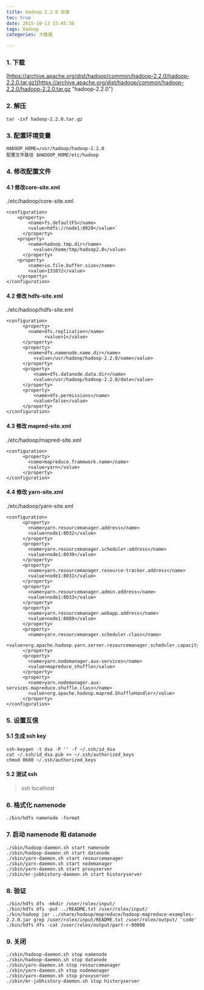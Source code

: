 ```yaml
---
title: Hadoop 2.2.0 安装
toc: true
date: 2015-10-13 15:45:30
tags: Hadoop
categories: 大数据

---
```


### 1. 下载

[https://archive.apache.org/dist/hadoop/common/hadoop-2.2.0/hadoop-2.2.0.tar.gz](https://archive.apache.org/dist/hadoop/common/hadoop-2.2.0/hadoop-2.2.0.tar.gz "hadoop-2.2.0")

### 2. 解压
```
tar -zxf hadoop-2.2.0.tar.gz
```
### 3. 配置环境变量
```
HADOOP_HOME=/usr/hadoop/hadoop-2.2.0  
配置文件路径 $HADOOP_HOME/etc/hadoop
```
### 4. 修改配置文件
#### 4.1 修改core-site.xml

./etc/hadoop/core-site.xml
```
<configuration>
	<property>
		<name>fs.defaultFS</name>
		<value>hdfs://node1:8020</value>`  
      </property>
  	<property>
      	<name>hadoop.tmp.dir</name>
          <value>/home/tmp/hadoop2.0</value>
      </property>
	<property>
		<name>io.file.buffer.size</name>
		<value>131072</value>
	</property>
</configuration>
```
#### 4.2 修改 hdfs-site.xml

./etc/hadoop/hdfs-site.xml
```
<configuration>
      <property>
      	<name>dfs.replication</name>
              <value>1</value>
      </property>
      <property>
      	<name>dfs.namenode.name.dir</name>
          <value>/usr/hadoop/hadoop-2.2.0/name</value>
      </property>
      <property>
          <name>dfs.datanode.data.dir</name>
          <value>/usr/hadoop/hadoop-2.2.0/data</value>
      </property>
      <property>
          <name>dfs.permissions</name>
          <value>false</value>
      </property>
</configuration>
```
#### 4.3 修改 mapred-site.xml

./etc/hadoop/mapred-site.xml
```
<configuration>
      <property>
      	<name>mapreduce.framework.name</name>
      	<value>yarn</value>
      </property>
</configuration>
```
#### 4.4 修改 yarn-site.xml

./etc/hadoop/yarn-site.xml
```
<configuration>
      <property>
      	<name>yarn.resourcemanager.address</name>
		<value>node1:8032</value>
      </property>
      <property>
		<name>yarn.resourcemanager.scheduler.address</name>
		<value>node1:8030</value>
      </property>
      <property>
		<name>yarn.resourcemanager.resource-tracker.address</name>
		<value>node1:8031</value>
      </property>
      <property>
		<name>yarn.resourcemanager.admin.address</name>
		<value>node1:8033</value>
      </property>
      <property>
		<name>yarn.resourcemanager.webapp.address</name>
		<value>node1:8088</value>
      </property>
      <property>
		<name>yarn.resourcemanager.scheduler.class</name>
		<value>org.apache.hadoop.yarn.server.resourcemanager.scheduler.capacity.CapacityScheduler</value>
      </property>
      <property>
		<name>yarn.nodemanager.aux-services</name>
		<value>mapreduce_shuffle</value>
      </property>
      <property>
		<name>yarn.nodemanager.aux-services.mapreduce.shuffle.class</name>
		<value>org.apache.hadoop.mapred.ShuffleHandler</value>
      </property>
</configuration>
```
### 5. 设置互信
#### 5.1 生成 ssh key
```
ssh-keygen -t dsa -P '' -f ~/.ssh/id_dsa  
cat ~/.ssh/id_dsa.pub >> ~/.ssh/authorized_keys  
chmod 0600 ~/.ssh/authorized_keys
```
#### 5.2 测试 ssh
>ssh localhost
### 6. 格式化 namenode
```
./bin/hdfs namenode -format
```
### 7. 启动 namenode 和 datanode
```
./sbin/hadoop-daemon.sh start namenode  
./sbin/hadoop-daemon.sh start datanode  
./sbin/yarn-daemon.sh start resourcemanager  
./sbin/yarn-daemon.sh start nodemanager  
./sbin/yarn-daemon.sh start proxyserver  
./sbin/mr-jobhistory-daemon.sh start historyserver
```
### 8. 验证
```
./bin/hdfs dfs -mkdir /user/rolex/input/  
./bin/hdfs dfs -put ../README.txt /user/rolex/input/  
./bin/hadoop jar ../share/hadoop/mapreduce/hadoop-mapreduce-examples-2.2.0.jar grep /user/rolex/input/README.txt /user/rolex/output/ 'code'  
./bin/hdfs dfs -cat /user/rolex/output/part-r-00000
```
### 9. 关闭
```
./sbin/hadoop-daemon.sh stop namenode  
./sbin/hadoop-daemon.sh stop datanode  
./sbin/yarn-daemon.sh stop resourcemanager  
./sbin/yarn-daemon.sh stop nodemanager  
./sbin/yarn-daemon.sh stop proxyserver  
./sbin/mr-jobhistory-daemon.sh stop historyserver  
```
